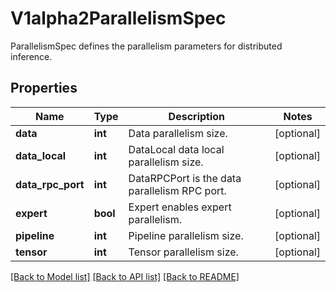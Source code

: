 # V1alpha2ParallelismSpec

ParallelismSpec defines the parallelism parameters for distributed inference.
## Properties
Name | Type | Description | Notes
------------ | ------------- | ------------- | -------------
**data** | **int** | Data parallelism size. | [optional] 
**data_local** | **int** | DataLocal data local parallelism size. | [optional] 
**data_rpc_port** | **int** | DataRPCPort is the data parallelism RPC port. | [optional] 
**expert** | **bool** | Expert enables expert parallelism. | [optional] 
**pipeline** | **int** | Pipeline parallelism size. | [optional] 
**tensor** | **int** | Tensor parallelism size. | [optional] 

[[Back to Model list]](../README.md#documentation-for-models) [[Back to API list]](../README.md#documentation-for-api-endpoints) [[Back to README]](../README.md)


